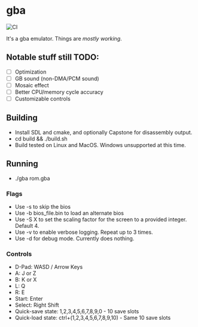 # gba
![CI](https://github.com/Dillonb/gba/workflows/CI/badge.svg)

It's a gba emulator. Things are _mostly working_.

## Notable stuff still TODO:

- [ ] Optimization
- [ ] GB sound (non-DMA/PCM sound)
- [ ] Mosaic effect
- [ ] Better CPU/memory cycle accuracy
- [ ] Customizable controls

## Building
- Install SDL and cmake, and optionally Capstone for disassembly output.
- cd build && ./build.sh
- Build tested on Linux and MacOS. Windows unsupported at this time.

## Running
- ./gba rom.gba

### Flags
- Use -s to skip the bios
- Use -b bios_file.bin to load an alternate bios
- Use -S X to set the scaling factor for the screen to a provided integer. Default 4.
- Use -v to enable verbose logging. Repeat up to 3 times.
- Use -d for debug mode. Currently does nothing.

### Controls
- D-Pad: WASD / Arrow Keys
- A: J or Z
- B: K or X
- L: Q
- R: E
- Start: Enter
- Select: Right Shift
- Quick-save state: 1,2,3,4,5,6,7,8,9,0 - 10 save slots
- Quick-load state: ctrl+(1,2,3,4,5,6,7,8,9,10) - Same 10 save slots
